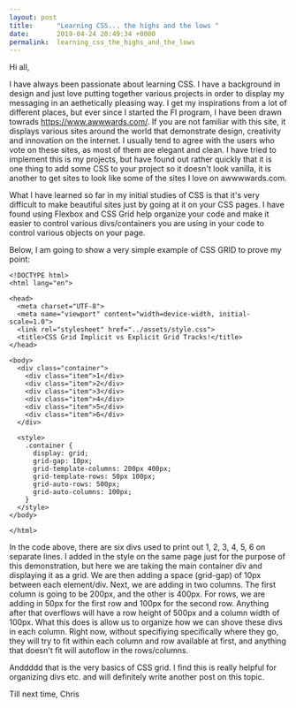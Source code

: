 ```yaml
---
layout: post
title:      "Learning CSS... the highs and the lows "
date:       2019-04-24 20:49:34 +0000
permalink:  learning_css_the_highs_and_the_lows
---
```


Hi all, 

I have always been passionate about learning CSS. I have a background in design and just love putting together various projects in order to display my messaging in an aethetically pleasing way. I get my inspirations from a lot of different places, but ever since I started the FI program, I have been drawn towrads https://www.awwwards.com/. If you are not familiar with this site, it displays various sites around the world that demonstrate design, creativity and innovation on the internet. I usually tend to agree with the users who vote on these sites, as most of them are elegant and clean. I have tried to implement this is my projects, but have found out rather quickly that it is one thing to add some CSS to your project so it doesn't look vanilla, it is another to get sites to look like some of the sites I love on awwwwards.com. 

What I have learned so far in my initial studies of CSS is that it's very difficult to make beautiful sites just by going at it on your CSS pages. I have found using Flexbox and CSS Grid help organize your code and make it easier to control various divs/containers you are using in your code to control various objects on your page. 

Below, I am going to show a very simple example of CSS GRID to prove my point: 


```
<!DOCTYPE html>
<html lang="en">

<head>
  <meta charset="UTF-8">
  <meta name="viewport" content="width=device-width, initial-scale=1.0">
  <link rel="stylesheet" href="../assets/style.css">
  <title>CSS Grid Implicit vs Explicit Grid Tracks!</title>
</head>

<body>
  <div class="container">
    <div class="item">1</div>
    <div class="item">2</div>
    <div class="item">3</div>
    <div class="item">4</div>
    <div class="item">5</div>
    <div class="item">6</div>
  </div>

  <style>
    .container {
      display: grid;
      grid-gap: 10px; 
      grid-template-columns: 200px 400px; 
      grid-template-rows: 50px 100px; 
      grid-auto-rows: 500px; 
      grid-auto-columns: 100px; 
    }
  </style>
</body>

</html>
```

In the code above, there are six divs used to print out 1, 2, 3, 4, 5, 6 on separate lines. I added in the style on the same page just for the purpose of this demonstration, but here we are taking the main container div and displaying it as a grid. We are then adding a space (grid-gap) of 10px between each element/div. Next, we are adding in two columns. The first column is going to be 200px, and the other is 400px. For rows, we are adding in 50px for the first row and 100px for the second row. Anything after that overflows will have a row height of 500px and a column width of 100px. What this does is allow us to organize how we can shove these divs in each column. Right now, without specifiying specifically where they go, they will try to fit within each column and row available at first, and anything that doesn't fit will autoflow in the rows/columns. 

Anddddd that is the very basics of CSS grid. I find this is really helpful for organizing divs etc. and will definitely write another post on this topic. 

Till next time, 
Chris 
